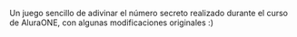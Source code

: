 Un juego sencillo de adivinar el número secreto realizado durante el curso de AluraONE, con algunas modificaciones originales :)
